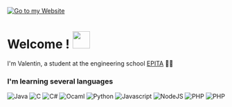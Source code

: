 
<a href="https://spileur.fr">
	<img src="https://i.imgur.com/lfQGBul.png" alt="Go to my Website">
</a>

<h1>Welcome ! <img src="https://cdn.discordapp.com/emojis/744428458817618050.gif?size=64&v=1" width="40"></h1>
<p>I'm Valentin, a student at the engineering school <a href="https://www.epita.fr/en">EPITA</a> 👨‍🎓</p>
<h3>I'm learning several languages</h3>
<p>
<img alt="Java" src="https://img.shields.io/badge/-Java-c0392b?style=flat-square&logo=java&logoColor=white" />
<img alt="C" src="https://img.shields.io/badge/-C-7f8c8d?style=flat-square&logo=c&logoColor=white" />
<img alt="C#" src="https://img.shields.io/badge/-C%23-8e44ad?style=flat-square&logo=c%20sharp&logoColor=white" />
<img alt="Ocaml" src="https://img.shields.io/badge/-Ocaml-e67e22?style=flat-square&logo=ocaml&logoColor=white" />
<img alt="Python" src="https://img.shields.io/badge/-Python-3498db?style=flat-square&logo=python&logoColor=white" />
<img alt="Javascript" src="https://img.shields.io/badge/-JavaScript-f1c40f?style=flat-square&logo=Javascript&logoColor=white" />
<img alt="NodeJS" src="https://img.shields.io/badge/-Node.js-27ae60?style=flat-square&logo=node.js&logoColor=white" />
<img alt="PHP" src="https://img.shields.io/badge/-PHP-9b59b6?style=flat-square&logo=php&logoColor=white" />
<img alt="PHP" src="https://img.shields.io/badge/-Web Languages-2c3e50?style=flat-square&logo=html5&logoColor=white" />
</p>
